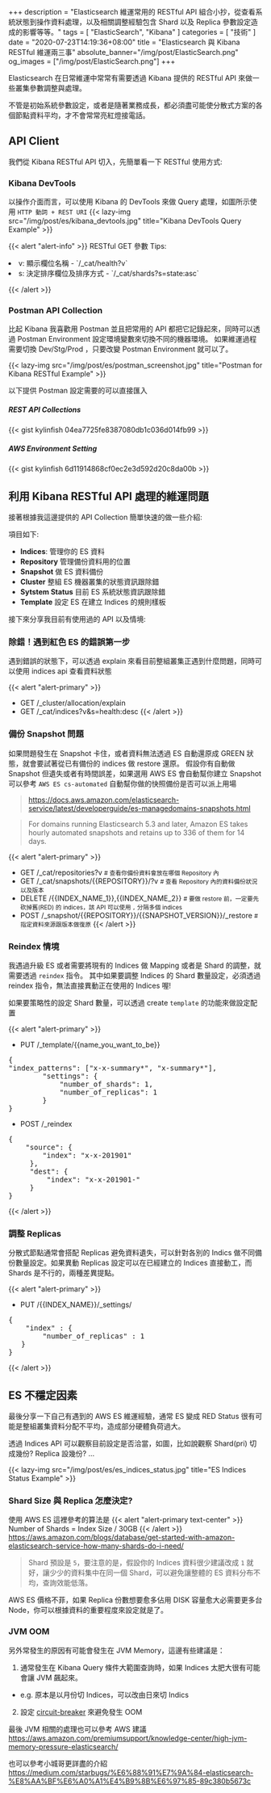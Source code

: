 +++
description = "Elasticsearch 維運常用的 RESTful API 組合小抄，從查看系統狀態到操作資料處理，以及相關調整經驗包含 Shard 以及 Replica 參數設定造成的影響等等。"
tags = [ "ElasticSearch", "Kibana" ]
categories = [ "技術" ]
date = "2020-07-23T14:19:36+08:00"
title = "Elasticsearch 與 Kibana RESTful 維運兩三事"
absolute_banner="/img/post/ElasticSearch.png"
og_images = ["/img/post/ElasticSearch.png"]
+++

Elasticsearch 在日常維運中常常有需要透過 Kibana 提供的 RESTful API 來做一些叢集參數調整與處理。
<!--more-->

不管是初始系統參數設定，或者是隨著業務成長，都必須盡可能使分散式方案的各個節點資料平均，才不會常常亮紅燈接電話。


## API Client
我們從 Kibana RESTful API 切入，先簡單看一下 RESTful 使用方式:


### Kibana DevTools
以操作介面而言，可以使用 Kibana 的 DevTools 來做 Query 處理，如圖所示使用 `HTTP 動詞 + REST URI`
{{< lazy-img src="/img/post/es/kibana_devtools.jpg" title="Kibana DevTools Query Example" >}}

{{< alert "alert-info" >}}
RESTful GET 參數 Tips:
<li>v: 顯示欄位名稱 - `/_cat/health?v`</li>
<li>s: 決定排序欄位及排序方式 - `/_cat/shards?s=state:asc`</li>

{{< /alert >}}

### Postman API Collection
比起 Kibana 我喜歡用 Postman 並且把常用的 API 都把它記錄起來，同時可以透過 Postman Environment 設定環境變數來切換不同的機器環境。
如果維運過程需要切換 Dev/Stg/Prod ，只要改變 Postman Environment 就可以了。

{{< lazy-img src="/img/post/es/postman_screenshot.jpg" title="Postman for Kibana RESTful Example" >}}

以下提供 Postman 設定需要的可以直接匯入
##### REST API Collections
{{< gist kylinfish 04ea7725fe8387080db1c036d014fb99 >}}

##### AWS Environment Setting
{{< gist kylinfish 6d11914868cf0ec2e3d592d20c8da00b >}}

<style>.gist-data{ height:200px; overflow-y: visible; }</style>

## 利用 Kibana RESTful API 處理的維運問題
接著根據我這邊提供的 API Collection 簡單快速的做一些介紹:

項目如下:

- **Indices**: 管理你的 ES 資料
- **Repository** 管理備份資料用的位置
- **Snapshot** 做 ES 資料備份
- **Cluster** 整組 ES 機器叢集的狀態資訊跟除錯
- **Sytstem Status** 目前 ES 系統狀態資訊跟除錯
- **Template** 設定 ES 在建立 Indices 的規則樣板

接下來分享我目前有使用過的 API 以及情境:

### 除錯！遇到紅色 ES 的錯誤第一步
遇到錯誤的狀態下，可以透過 explain 來看目前整組叢集正遇到什麼問題，同時可以使用 indices api 查看資料狀態

{{< alert "alert-primary" >}}
- GET /_cluster/allocation/explain
- GET /_cat/indices?v&s=health:desc
{{< /alert >}}

### 備份 Snapshot 問題
如果問題發生在 Snapshot 卡住，或者資料無法透過 ES 自動還原成 GREEN 狀態，就會要試著從已有備份的 indices 做 restore 還原。
假設你有自動做 Snapshot 但遺失或者有時間誤差，如果選用 AWS ES 會自動幫你建立 Snapshot
可以參考 `AWS ES cs-automated`  自動幫你做的快照備份是否可以派上用場

> https://docs.aws.amazon.com/elasticsearch-service/latest/developerguide/es-managedomains-snapshots.html

> For domains running Elasticsearch 5.3 and later, Amazon ES takes hourly automated snapshots and retains up to 336 of them for 14 days.

{{< alert "alert-primary" >}}
- GET /_cat/repositories?v <small class="text-success"># 查看你備份資料會放在哪個 Repository 內</small>
- GET /_cat/snapshots/{{REPOSITORY}}/?v <small class="text-success"># 查看 Repository 內的資料備份狀況以及版本</small>
- DELETE /{{INDEX_NAME_1}},{{INDEX_NAME_2}} <small class="text-success"># 要做 restore 前，一定要先砍掉舊(RED) 的 indices，該 API 可以使用 `,` 分隔多個 indices</small>
- POST /_snapshot/{{REPOSITORY}}/{{SNAPSHOT_VERSION}}/_restore <small class="text-success"># 指定資料來源跟版本做復原</small>
{{< /alert >}}


### Reindex 情境
我遇過升級 ES 或者需要將現有的 Indices 做 Mapping 或者是 Shard 的調整，就需要透過 `reindex` 指令。
其中如果要調整 Indices 的 Shard 數量設定，必須透過 reindex 指令，無法直接異動正在使用的 Indices 喔!

如果要策略性的設定 Shard 數量，可以透過 create `template` 的功能來做設定配置

{{< alert "alert-primary" >}}
- PUT /_template/{{name_you_want_to_be}}
<pre>
{
"index_patterns": ["x-x-summary*", "x-summary*"],
        "settings": {
            "number_of_shards": 1,
            "number_of_replicas": 1
        }
}</pre>
- POST /_reindex
<pre>
{
    "source": {
        "index": "x-x-201901"
     },
     "dest": {
         "index": "x-x-201901-"
     }
}
</pre>

{{< /alert >}}

### 調整 Replicas
分散式節點通常會搭配 Replicas 避免資料遺失，可以針對各別的 Indics 做不同備份數量設定。如果異動 Replicas 設定可以在已經建立的 Indices 直接動工，而 Shards 是不行的，兩種差異提點。

{{< alert "alert-primary" >}}
- PUT /{{INDEX_NAME}}/_settings/
<pre>
{
    "index" : {
        "number_of_replicas" : 1
   }
}
</pre>
{{< /alert >}}


## ES 不穩定因素
最後分享一下自己有遇到的 AWS ES 維運經驗，通常 ES 變成 RED Status 很有可能是整組叢集資料分配不平均，造成部分硬體負荷過大。

透過 Indices API 可以觀察目前設定是否洽當，如圖，比如說觀察 Shard(pri) 切成幾份? Replica 設幾份? ...

{{< lazy-img src="/img/post/es/es_indices_status.jpg" title="ES Indices Status Example" >}}

### Shard Size 與 Replica 怎麼決定?
使用 AWS ES 這裡參考的算法是
{{< alert "alert-primary text-center" >}}
Number of Shards = Index Size / 30GB
{{< /alert >}}
https://aws.amazon.com/blogs/database/get-started-with-amazon-elasticsearch-service-how-many-shards-do-i-need/

> Shard 預設是 `5`，要注意的是，假設你的 Indices 資料很少建議改成 `1` 就好，讓少少的資料集中在同一個 Shard，可以避免讓整體的 ES 資料分布不均，查詢效能低落。

AWS ES 價格不菲，如果 Replica 份數想要愈多佔用 DISK 容量愈大必需要更多台 Node，你可以根據資料的重要程度來設定就是了。

### JVM OOM
另外常發生的原因有可能會發生在 JVM Memory，這邊有些建議是：

1. 通常發生在 Kibana Query 條件大範圍查詢時，如果 Indices 太肥大很有可能會讓 JVM 飆起來。
 - e.g. 原本是以月份切 Indices，可以改由日來切 Indics
2. 設定 [circuit-breaker](https://www.elastic.co/guide/en/elasticsearch/reference/6.7/circuit-breaker.html) 來避免發生
 OOM

最後 JVM 相關的處理也可以參考 AWS 建議
https://aws.amazon.com/premiumsupport/knowledge-center/high-jvm-memory-pressure-elasticsearch/

也可以參考小城哥更詳盡的介紹
https://medium.com/starbugs/%E6%88%91%E7%9A%84-elasticsearch-%E8%AA%BF%E6%A0%A1%E4%B9%8B%E6%97%85-89c380b5673c
